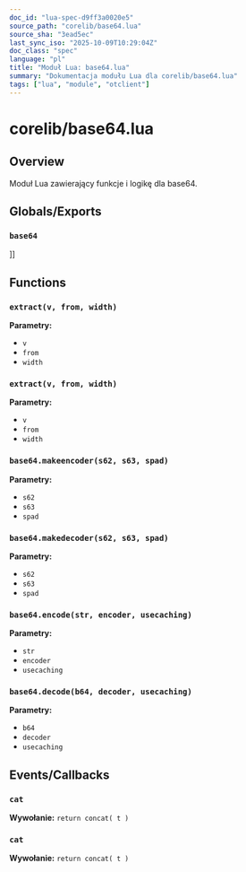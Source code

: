 ```yaml
---
doc_id: "lua-spec-d9ff3a0020e5"
source_path: "corelib/base64.lua"
source_sha: "3ead5ec"
last_sync_iso: "2025-10-09T10:29:04Z"
doc_class: "spec"
language: "pl"
title: "Moduł Lua: base64.lua"
summary: "Dokumentacja modułu Lua dla corelib/base64.lua"
tags: ["lua", "module", "otclient"]
---
```


# corelib/base64.lua

## Overview

Moduł Lua zawierający funkcje i logikę dla base64.

## Globals/Exports

### `base64`

]]

## Functions

### `extract(v, from, width)`

**Parametry:**

- `v`
- `from`
- `width`

### `extract(v, from, width)`

**Parametry:**

- `v`
- `from`
- `width`

### `base64.makeencoder(s62, s63, spad)`

**Parametry:**

- `s62`
- `s63`
- `spad`

### `base64.makedecoder(s62, s63, spad)`

**Parametry:**

- `s62`
- `s63`
- `spad`

### `base64.encode(str, encoder, usecaching)`

**Parametry:**

- `str`
- `encoder`
- `usecaching`

### `base64.decode(b64, decoder, usecaching)`

**Parametry:**

- `b64`
- `decoder`
- `usecaching`

## Events/Callbacks

### `cat`

**Wywołanie:** `return concat( t )`

### `cat`

**Wywołanie:** `return concat( t )`
